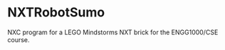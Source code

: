 NXTRobotSumo
============

NXC program for a LEGO Mindstorms NXT brick for the ENGG1000/CSE course.
